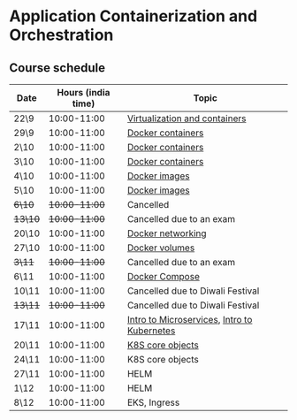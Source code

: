# Application Containerization and Orchestration

## Course schedule

| Date      | Hours (india time) | Topic                                                                                                                                                           |
|-----------|--------------------|-----------------------------------------------------------------------------------------------------------------------------------------------------------------| 
| 22\9      | 	10:00-11:00       | [Virtualization and containers](tutorials/docker_intro.md)                                                                                                      | 
| 29\9      | 	10:00-11:00       | [Docker containers](tutorials/docker_containers.md)                                                                                                             | 
| 2\10      | 	10:00-11:00       | [Docker containers](tutorials/docker_containers.md)                                                                                                             | 
| 3\10      | 	10:00-11:00       | [Docker containers](tutorials/docker_containers.md)                                                                                                             | 
| 4\10      | 	10:00-11:00       | [Docker images](tutorials/docker_images.md)                                                                                                                     | 
| 5\10      | 	10:00-11:00       | [Docker images](tutorials/docker_images.md)                                                                                                                     | 
| ~~6\10~~  | 	~~10:00-11:00~~   | Cancelled                                                                                                                                                       | 
| ~~13\10~~ | 	~~10:00-11:00~~   | Cancelled due to an exam                                                                                                                                        | 
| 20\10     | 	10:00-11:00       | [Docker networking](tutorials/docker_networking.md)                                                                                                             | 
| 27\10     | 	10:00-11:00       | [Docker volumes](tutorials/docker_volumes.md)                                                                                                                   | 
| ~~3\11~~  | 	~~10:00-11:00~~   | Cancelled due to an exam                                                                                                                                        | 
| 6\11      | 	10:00-11:00       | [Docker Compose](tutorials/docker_compose.md)                                                                                                                   | 
| 10\11     | 	10:00-11:00       | Cancelled due to Diwali Festival                                                                                                                                | 
| ~~13\11~~ | 	~~10:00-11:00~~   | Cancelled due to Diwali Festival                                                                                                                                | 
| 17\11     | 	10:00-11:00       | [Intro to Microservices](https://alonitac.github.io/UPES-CSDV-3004/slides/intro_to_microservices.html), [Intro to Kubernetes](tutorials/k8s_setup_and_intro.md) | 
| 20\11     | 	10:00-11:00       | [K8S core objects](tutorials/k8s_core_objects.md)                                                                                                               | 
| 24\11     | 	10:00-11:00       | K8S core objects                                                                                                                                                | 
| 27\11     | 	10:00-11:00       | HELM                                                                                                                                                            | 
| 1\12      | 	10:00-11:00       | HELM                                                                                                                                                            |
| 8\12      | 	10:00-11:00       | EKS, Ingress                                                                                                                                                    | 
